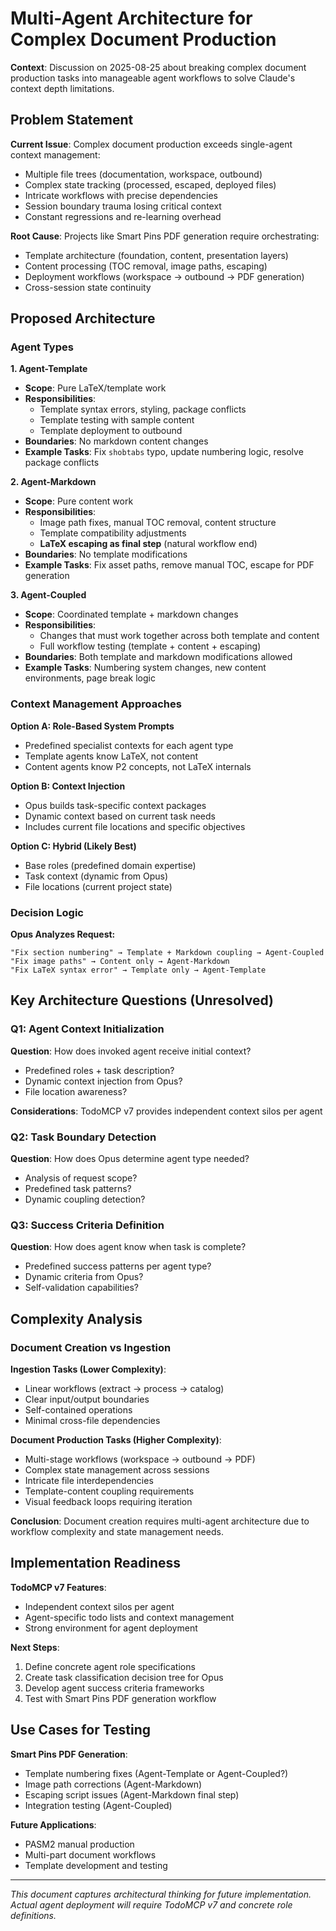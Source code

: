 # Multi-Agent Architecture for Complex Document Production

**Context**: Discussion on 2025-08-25 about breaking complex document production tasks into manageable agent workflows to solve Claude's context depth limitations.

## Problem Statement

**Current Issue**: Complex document production exceeds single-agent context management:
- Multiple file trees (documentation, workspace, outbound)
- Complex state tracking (processed, escaped, deployed files)  
- Intricate workflows with precise dependencies
- Session boundary trauma losing critical context
- Constant regressions and re-learning overhead

**Root Cause**: Projects like Smart Pins PDF generation require orchestrating:
- Template architecture (foundation, content, presentation layers)
- Content processing (TOC removal, image paths, escaping)
- Deployment workflows (workspace → outbound → PDF generation)
- Cross-session state continuity

## Proposed Architecture

### Agent Types

**1. Agent-Template**
- **Scope**: Pure LaTeX/template work
- **Responsibilities**: 
  - Template syntax errors, styling, package conflicts
  - Template testing with sample content
  - Template deployment to outbound
- **Boundaries**: No markdown content changes
- **Example Tasks**: Fix `shobtabs` typo, update numbering logic, resolve package conflicts

**2. Agent-Markdown**  
- **Scope**: Pure content work
- **Responsibilities**:
  - Image path fixes, manual TOC removal, content structure
  - Template compatibility adjustments
  - **LaTeX escaping as final step** (natural workflow end)
- **Boundaries**: No template modifications
- **Example Tasks**: Fix asset paths, remove manual TOC, escape for PDF generation

**3. Agent-Coupled**
- **Scope**: Coordinated template + markdown changes
- **Responsibilities**:
  - Changes that must work together across both template and content
  - Full workflow testing (template + content + escaping)
- **Boundaries**: Both template and markdown modifications allowed
- **Example Tasks**: Numbering system changes, new content environments, page break logic

### Context Management Approaches

**Option A: Role-Based System Prompts**
- Predefined specialist contexts for each agent type
- Template agents know LaTeX, not content
- Content agents know P2 concepts, not LaTeX internals

**Option B: Context Injection**  
- Opus builds task-specific context packages
- Dynamic context based on current task needs
- Includes current file locations and specific objectives

**Option C: Hybrid (Likely Best)**
- Base roles (predefined domain expertise)
- Task context (dynamic from Opus)
- File locations (current project state)

### Decision Logic

**Opus Analyzes Request:**
```
"Fix section numbering" → Template + Markdown coupling → Agent-Coupled
"Fix image paths" → Content only → Agent-Markdown  
"Fix LaTeX syntax error" → Template only → Agent-Template
```

## Key Architecture Questions (Unresolved)

### Q1: Agent Context Initialization
**Question**: How does invoked agent receive initial context?
- Predefined roles + task description?
- Dynamic context injection from Opus?
- File location awareness?

**Considerations**: TodoMCP v7 provides independent context silos per agent

### Q2: Task Boundary Detection
**Question**: How does Opus determine agent type needed?
- Analysis of request scope?
- Predefined task patterns?
- Dynamic coupling detection?

### Q3: Success Criteria Definition
**Question**: How does agent know when task is complete?
- Predefined success patterns per agent type?
- Dynamic criteria from Opus?
- Self-validation capabilities?

## Complexity Analysis

### Document Creation vs Ingestion

**Ingestion Tasks (Lower Complexity)**:
- Linear workflows (extract → process → catalog)
- Clear input/output boundaries
- Self-contained operations
- Minimal cross-file dependencies

**Document Production Tasks (Higher Complexity)**:
- Multi-stage workflows (workspace → outbound → PDF)
- Complex state management across sessions
- Intricate file interdependencies
- Template-content coupling requirements
- Visual feedback loops requiring iteration

**Conclusion**: Document creation requires multi-agent architecture due to workflow complexity and state management needs.

## Implementation Readiness

**TodoMCP v7 Features**:
- Independent context silos per agent
- Agent-specific todo lists and context management
- Strong environment for agent deployment

**Next Steps**:
1. Define concrete agent role specifications
2. Create task classification decision tree for Opus
3. Develop agent success criteria frameworks
4. Test with Smart Pins PDF generation workflow

## Use Cases for Testing

**Smart Pins PDF Generation**:
- Template numbering fixes (Agent-Template or Agent-Coupled?)
- Image path corrections (Agent-Markdown)
- Escaping script issues (Agent-Markdown final step)
- Integration testing (Agent-Coupled)

**Future Applications**:
- PASM2 manual production
- Multi-part document workflows
- Template development and testing

---

*This document captures architectural thinking for future implementation. Actual agent deployment will require TodoMCP v7 and concrete role definitions.*